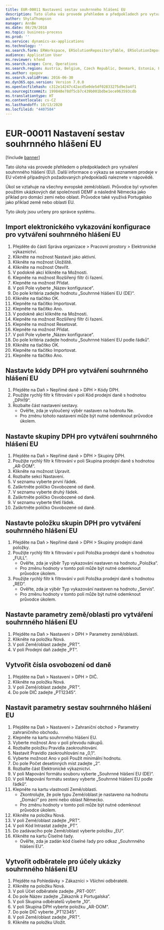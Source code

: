 ```yaml
---
title: EUR-00011 Nastavení sestav souhrnného hlášení EU
description: Tato úloha vás provede přehledem o předpokladech pro vytváření souhrnného hlášení (EU).
author: ShylaThompson
manager: AnnBe
ms.date: 08/29/2018
ms.topic: business-process
ms.prod: ''
ms.service: dynamics-ax-applications
ms.technology: ''
ms.search.form: ERWorkspace, ERSolutionRepositoryTable, ERSolutionImport, SysQueryForm, SysQueryFieldLookUp,  TaxTable, TaxGroup, TaxItemGroup, TaxCountryRegionParameters, TaxVATNumTable, IntrastatParameters, CustTable, DirPartyQuickCreateForm
audience: Application User
ms.reviewer: kfend
ms.search.scope: Core, Operations
ms.search.region: Austria, Belgium, Czech Republic, Denmark, Estonia, Finland, France, Germany, Hungary, Ireland, Italy, Latvia, Lithuania, Netherlands, Poland, Spain, Sweden, United Kingdom
ms.author: epopov
ms.search.validFrom: 2016-06-30
ms.dyn365.ops.version: Version 7.0.0
ms.openlocfilehash: c312e14247c42acd5e0de5df02833275d9e3a4f1
ms.sourcegitcommit: 199848e78df5cb7c439b001bdbe1ece963593cdb
ms.translationtype: HT
ms.contentlocale: cs-CZ
ms.lasthandoff: 10/13/2020
ms.locfileid: "4407584"
---
```

# <a name="eur-00011-set-up-eu-sales-list-reporting"></a>EUR-00011 Nastavení sestav souhrnného hlášení EU

[!include [banner](../../includes/banner.md)]

Tato úloha vás provede přehledem o předpokladech pro vytváření souhrnného hlášení (EU). Další informace o výkazu se seznamem prodeje v EU včetně případných požadovaných předpokladů naleznete v nápovědě.

Úkol se vztahuje na všechny evropské země/oblasti. Průvodce byl vytvořen použitím ukázkových dat společnosti DEMF a následně Německa jako příklad pro domácí zemi nebo oblast. Průvodce také využívá Portugalsko jako příklad země nebo oblasti EU.

Tyto úkoly jsou určeny pro správce systému.


## <a name="import-electronic-reporting-configurations-for-eu-sales-list-reporting"></a>Import elektronického vykazování konfigurace pro vytváření souhrnného hlášení EU
1. Přejděte do části Správa organizace > Pracovní prostory > Elektronické výkaznictví.
2. Klikněte na možnost Nastavit jako aktivní.
3. Klikněte na možnost Úložiště.
4. Klikněte na možnost Otevřít.
5. V podokně akcí klikněte na Možnosti.
6. Klepněte na možnost Rozšířený filtr či řazení.
7. Klepněte na možnost Přidat.
8. V poli Pole vyberte „Název konfigurace“.
9. Do pole kritéria zadejte hodnotu „Souhrnné hlášení EU (DE)“.
10. Klikněte na tlačítko OK.
11. Klepněte na tlačítko Importovat.
12. Klepněte na tlačítko Ano.
13. V podokně akcí klikněte na Možnosti.
14. Klepněte na možnost Rozšířený filtr či řazení.
15. Klepněte na možnost Resetovat.
16. Klepněte na možnost Přidat.
17. V poli Pole vyberte „Název konfigurace“.
18. Do pole kritéria zadejte hodnotu „Souhrnné hlášení EU podle řádků“.
19. Klikněte na tlačítko OK.
20. Klepněte na tlačítko Importovat.
21. Klepněte na tlačítko Ano.

## <a name="set-up-sales-tax-codes-for-eu-sales-list-reporting"></a>Nastavte kódy DPH pro vytváření souhrnného hlášení EU
1. Přejděte na Daň > Nepřímé daně > DPH > Kódy DPH.
2. Použijte rychlý filtr k filtrování v poli Kód prodejní daně s hodnotou „DPH19“.
3. Rozbalte část nastavení sestavy.
    * Ověřte, zda je vyloučený výběr nastaven na hodnotu Ne.  
    * Pro změnu tohoto nastavení může být nutné odemknout průvodce úkolem.  

## <a name="set-up-sales-tax-groups-for-eu-sales-list-reporting"></a>Nastavte skupiny DPH pro vytváření souhrnného hlášení EU
1. Přejděte na Daň > Nepřímé daně > DPH > Skupiny DPH.
2. Použijte rychlý filtr k filtrování v poli Skupina prodejní daně s hodnotou „AR-DOM“.
3. Klikněte na možnost Upravit.
4. Rozbalte sekci Nastavení.
5. V seznamu vyberte první řádek.
6. Zaškrtněte políčko Osvobozené od daně.
7. V seznamu vyberte druhý řádek.
8. Zaškrtněte políčko Osvobozené od daně.
9. V seznamu vyberte třetí řádek.
10. Zaškrtněte políčko Osvobozené od daně.

## <a name="set-up-item-sales-tax-groups-for-eu-sales-list-reporting"></a>Nastavte položku skupin DPH pro vytváření souhrnného hlášení EU
1. Přejděte na Daň > Nepřímé daně > DPH > Skupiny prodejní daně položky.
2. Použijte rychlý filtr k filtrování v poli Položka prodejní daně s hodnotou „FULL“.
    * Ověřte, zda je výběr Typ vykazování nastaven na hodnotu „Položka“.  
    * Pro změnu hodnoty v tomto poli může být nutné odemknout průvodce úkolem.  
3. Použijte rychlý filtr k filtrování v poli Položka prodejní daně s hodnotou „RED“.
    * Ověřte, zda je výběr Typ vykazování nastaven na hodnotu „Servis“.  
    * Pro změnu hodnoty v tomto poli může být nutné odemknout průvodce úkolem.  

## <a name="set-up-countryregion-parameters-for-eu-sales-list-reporting"></a>Nastavte parametry země/oblasti pro vytváření souhrnného hlášení EU
1. Přejděte na Daň > Nastavení > DPH > Parametry země/oblasti.
2. Klikněte na položku Nová.
3. V poli Země/oblast zadejte „PRT“.
4. V poli Prodejní daň zadejte „PT“.

## <a name="create-tax-exempt-numbers"></a>Vytvořit čísla osvobození od daně
1. Přejděte na Daň > Nastavení > DPH > DIČ.
2. Klikněte na položku Nová.
3. V poli Země/oblast zadejte „PRT“.
4. Do pole DIČ zadejte „PT12345“.

## <a name="set-up-eu-sales-list-reporting-parameters"></a>Nastavit parametry sestav souhrnného hlášení EU
1. Přejděte na Daň > Nastavení > Zahraniční obchod > Parametry zahraničního obchodu.
2. Klepněte na kartu souhrnného hlášení EU.
3. Vyberte možnost Ano v poli převodu nákupů.
4. Rozbalte položku Pravidla zaokrouhlování.
5. Nastavit Pravidlo zaokrouhlování na „0,1“.
6. Vyberte možnost Ano v poli Použít minimální hodnotu.
7. Do pole Počet desetinných míst zadejte „2“.
8. Rozbalte část Elektronické výkaznictví.
9. V poli Mapování formátu souboru vyberte „Souhrnné hlášení EU (DE)“.
10. V poli Mapování formátu sestavy vyberte „Souhrnné hlášení EU podle řádků“.
11. Klepněte na kartu vlastností Země/oblasti.
    * Zkontrolujte, že pole typu Země/oblast je nastaveno na hodnotu „Domácí“ pro zemi nebo oblast Německo.  
    * Pro změnu hodnoty v tomto poli může být nutné odemknout průvodce úkolem.  
12. Klikněte na položku Nová.
13. V poli Země/oblast zadejte „PRT“.
14. V poli Kód Intrastat zadejte „PT“.
15. Do zadávacího pole Země/oblast vyberte položku „EU“.
16. Klikněte na kartu Číselné řady.
    * Ověřte, zda je zadán kód číselné řady pro odkaz „Souhrnného hlášení EU“.  

## <a name="create-a-customer-for-eu-sales-list-reporting-demo-purposes"></a>Vytvořit odběratele pro účely ukázky souhrnného hlášení EU
1. Přejděte na Pohledávky > Zákazníci > Všichni odběratelé.
2. Klikněte na položku Nová.
3. V poli Účet odběratele zadejte „PRT-001“.
4. Do pole Název zadejte „Zákazník z Portugalska“.
5. V poli Skupina odběratelů vyberte „10“.
6. V poli Skupina DPH vyberte položku „AR-DOM“.
7. Do pole DIČ vyberte „PT12345“.
8. V poli Země/oblast zadejte „PRT“.
9. Klikněte na položku Uložit.

